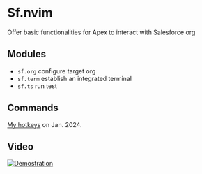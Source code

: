 # Sf.nvim

Offer basic functionalities for Apex to interact with Salesforce org

## Modules

- `sf.org` configure target org
- `sf.term` establish an integrated terminal
- `sf.ts` run test

## Commands

[My hotkeys](https://github.com/xixiaofinland/dotfiles/blob/8542d4a19dc34d11c0925c6931d572486e5cf527/.config/nvim/after/ftplugin/apex.lua#L1) on Jan. 2024.

## Video

[![Demostration](https://img.youtube.com/vi/qrJmjJFPALY/0.jpg)](https://youtu.be/qrJmjJFPALY?si=QRq_fNxXfP2ThcBy&t=846)
